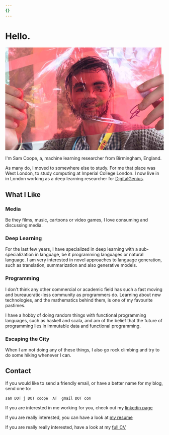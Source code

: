 ```yaml
---
{}
---
```


# Hello.

<img src="/resource/images/face-drawing1.jpg" width="inherit">

I'm Sam Coope, a, machine learning researcher from Birmingham, England.

As many do, I moved to somewhere else to study. For me that place was West London, to study computing at Imperial College London. I now live in in London working as a deep learning researcher for [DigitalGenius](https://www.digitalgenius.com/).

## What I Like

### Media
Be they films, music, cartoons or video games, I love consuming and discussing media.

### Deep Learning
For the last few years, I have specialized in deep learning with a sub-specialization in language, be it programming languages or natural language. I am very interested in novel approaches to language generation, such as translation, summarization and also generative models.


### Programming
I don't think any other commercial or academic field has such a fast moving and bureaucratic-less community as programmers do. Learning about new technologies, and the mathematics behind them, is one of my favourite pastimes.

I have a hobby of doing random things with functional programming languages, such as haskell and scala, and am of the belief that the future of programming lies in immutable data and functional programming.


### Escaping the City
When I am not doing any of these things, I also go rock climbing and try to do some hiking whenever I can.

## Contact

If you would like to send a friendly email, or have a better name for my blog, send one to:

```
sam DOT j DOT coope  AT  gmail DOT com
```

If you are interested in me working for you, check out my [linkedin page](https://uk.linkedin.com/in/samcoope)

If you are really interested, you can have a look at [my resume](https://drive.google.com/file/d/1BHOvbJMuNftGFxx4Em0grZrq-jx2VGF4/view?usp=sharing)

If you are really really interested, have a look at my [full CV](/CV)
